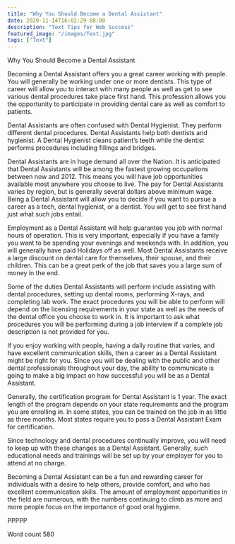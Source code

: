 ```yaml
---
title: "Why You Should Become a Dental Assistant"
date: 2020-11-14T16:02:29-08:00
description: "Text Tips for Web Success"
featured_image: "/images/Text.jpg"
tags: ["Text"]
---
```


Why You Should Become a Dental Assistant

Becoming a Dental Assistant offers you a great career working with people. You will generally be working under one or more dentists. This type of career will allow you to interact with many people as well as get to see various dental procedures take place first hand. This profession allows you the opportunity to participate in providing dental care as well as comfort to patients. 

Dental Assistants are often confused with Dental Hygienist. They perform different dental procedures. Dental Assistants help both dentists and hygienist. A Dental Hygienist cleans patient’s teeth while the dentist performs procedures including fillings and bridges. 

Dental Assistants are in huge demand all over the Nation. It is anticipated that Dental Assistants will be among the fastest growing occupations between now and 2012. This means you will have job opportunities available most anywhere you choose to live. The pay for Dental Assistants varies by region, but is generally several dollars above minimum wage. Being a Dental Assistant will allow you to decide if you want to pursue a career as a tech, dental hygienist, or a dentist. You will get to see first hand just what such jobs entail.

Employment as a Dental Assistant will help guarantee you job with normal hours of operation. This is very important, especially if you have a family you want to be spending your evenings and weekends with. In addition, you will generally have paid Holidays off as well. Most Dental Assistants receive a large discount on dental care for themselves, their spouse, and their children. This can be a great perk of the job that saves you a large sum of money in the end.

Some of the duties Dental Assistants will perform include assisting with dental procedures, setting up dental rooms, performing X-rays, and completing lab work. The exact procedures you will be able to perform will depend on the licensing requirements in your state as well as the needs of the dental office you choose to work in. It is important to ask what procedures you will be performing during a job interview if a complete job description is not provided for you.

If you enjoy working with people, having a daily routine that varies, and have excellent communication skills, then a career as a Dental Assistant might be right for you. Since you will be dealing with the public and other dental professionals throughout your day, the ability to communicate is going to make a big impact on how successful you will be as a Dental Assistant. 

Generally, the certification program for Dental Assistant is 1 year. The exact length of the program depends on your state requirements and the program you are enrolling in. In some states, you can be trained on the job in as little as three months. Most states require you to pass a Dental Assistant Exam for certification. 

Since technology and dental procedures continually improve, you will need to keep up with these changes as a Dental Assistant. Generally, such educational needs and trainings will be set up by your employer for you to attend at no charge. 

Becoming a Dental Assistant can be a fun and rewarding career for individuals with a desire to help others, provide comfort, and who has excellent communication skills. The amount of employment opportunities in the field are numerous, with the numbers continuing to climb as more and more people focus on the importance of good oral hygiene. 

PPPPP

Word count 580

